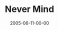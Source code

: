 ---
layout: message
category: message
series: "Mind+Screw"
title: "Never Mind"
date: 2005-06-11-00-00
message_id: 116
audio: "http://s3.amazonaws.com/crossroads-media/media/legacy/mp3/Mind+Screw_04_06-12-05_Never_Mind.mp3"
audio-duration: "39:14"
explicit: false
---